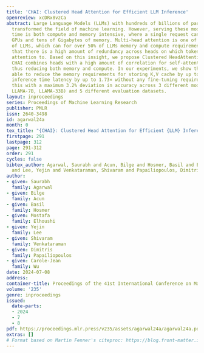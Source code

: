 ```yaml
---
title: 'CHAI: Clustered Head Attention for Efficient LLM Inference'
openreview: xcDRx8vzCa
abstract: Large Language Models (LLMs) with hundreds of billions of parameters have
  transformed the field of machine learning. However, serving these models at inference
  time is both compute and memory intensive, where a single request can require multiple
  GPUs and tens of Gigabytes of memory. Multi-head attention is one of the key components
  of LLMs, which can for over 50% of LLMs memory and compute requirement. We observe
  that there is a high amount of redundancy across heads on which tokens they pay
  attention to. Based on this insight, we propose Clustered HeadAttention ( CHAI ).
  CHAI combines heads with a high amount of correlation for self-attention at runtime,
  thus reducing both memory and compute. In our experiments, we show that CHAI is
  able to reduce the memory requirements for storing K,V cache by up to 21.4% and
  inference time latency by up to 1.73× without any fine-tuning required. CHAI achieves
  this with a maximum 3.2% deviation in accuracy across 3 different models (i.e. OPT-66B,
  LLAMA-7B, LLAMA-33B) and 5 different evaluation datasets.
layout: inproceedings
series: Proceedings of Machine Learning Research
publisher: PMLR
issn: 2640-3498
id: agarwal24a
month: 0
tex_title: "{CHAI}: Clustered Head Attention for Efficient {LLM} Inference"
firstpage: 291
lastpage: 312
page: 291-312
order: 291
cycles: false
bibtex_author: Agarwal, Saurabh and Acun, Bilge and Hosmer, Basil and Elhoushi, Mostafa
  and Lee, Yejin and Venkataraman, Shivaram and Papailiopoulos, Dimitris and Wu, Carole-Jean
author:
- given: Saurabh
  family: Agarwal
- given: Bilge
  family: Acun
- given: Basil
  family: Hosmer
- given: Mostafa
  family: Elhoushi
- given: Yejin
  family: Lee
- given: Shivaram
  family: Venkataraman
- given: Dimitris
  family: Papailiopoulos
- given: Carole-Jean
  family: Wu
date: 2024-07-08
address:
container-title: Proceedings of the 41st International Conference on Machine Learning
volume: '235'
genre: inproceedings
issued:
  date-parts:
  - 2024
  - 7
  - 8
pdf: https://proceedings.mlr.press/v235/assets/agarwal24a/agarwal24a.pdf
extras: []
# Format based on Martin Fenner's citeproc: https://blog.front-matter.io/posts/citeproc-yaml-for-bibliographies/
---
```

